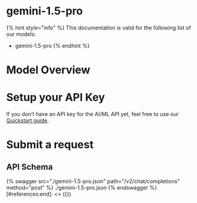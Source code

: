 [#references:start]: <> ({ "template": "openapi" })
# gemini-1.5-pro

{% hint style="info" %}
This documentation is valid for the following list of our models:
* gemini-1.5-pro
{% endhint %}

# Model Overview


# Setup your API Key
If you don’t have an API key for the AI/ML API yet, feel free to use our [Quickstart guide](https://docs.aimlapi.com/quickstart/setting-up).

# Submit a request
## API Schema
{% swagger src="./gemini-1.5-pro.json" path="/v2/chat/completions" method="post" %}
./gemini-1.5-pro.json
{% endswagger %}
[#references:end]: <> ({})